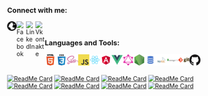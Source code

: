 ### Connect with me:

[<img align="left" alt="Portfolio" width="22px" src="https://raw.githubusercontent.com/iconic/open-iconic/master/svg/globe.svg" />][website]
[<img align="left" alt="Facebook" width="22px" src="https://cdn.jsdelivr.net/npm/simple-icons@v3/icons/facebook.svg" />][facebook]
[<img align="left" alt="LinkedIn" width="22px" src="https://cdn.jsdelivr.net/npm/simple-icons@v3/icons/linkedin.svg" />][linkedin]
[<img align="left" alt="Vkontakte" width="22px" src="https://cdn.jsdelivr.net/npm/simple-icons@v3/icons/vk.svg" />][vk]

<br />

### Languages and Tools:

<img align="left" alt="HTML5" width="26px" src="https://raw.githubusercontent.com/github/explore/80688e429a7d4ef2fca1e82350fe8e3517d3494d/topics/html/html.png" />
<img align="left" alt="CSS3" width="26px" src="https://raw.githubusercontent.com/github/explore/80688e429a7d4ef2fca1e82350fe8e3517d3494d/topics/css/css.png" />
<img align="left" alt="Sass" width="26px" src="https://raw.githubusercontent.com/github/explore/80688e429a7d4ef2fca1e82350fe8e3517d3494d/topics/sass/sass.png" />
<img align="left" alt="JavaScript" width="26px" src="https://raw.githubusercontent.com/github/explore/80688e429a7d4ef2fca1e82350fe8e3517d3494d/topics/javascript/javascript.png" />
<img align="left" alt="React" width="26px" src="https://raw.githubusercontent.com/github/explore/80688e429a7d4ef2fca1e82350fe8e3517d3494d/topics/react/react.png" />
<img align="left" alt="Angular" width="26px" src="https://raw.githubusercontent.com/github/explore/80688e429a7d4ef2fca1e82350fe8e3517d3494d/topics/angular/angular.png" />
<img align="left" alt="Vue" width="26px" src="https://raw.githubusercontent.com/github/explore/80688e429a7d4ef2fca1e82350fe8e3517d3494d/topics/vue/vue.png" />
<img align="left" alt="GraphQL" width="26px" src="https://raw.githubusercontent.com/github/explore/80688e429a7d4ef2fca1e82350fe8e3517d3494d/topics/graphql/graphql.png" />
<img align="left" alt="Node.js" width="26px" src="https://raw.githubusercontent.com/github/explore/80688e429a7d4ef2fca1e82350fe8e3517d3494d/topics/nodejs/nodejs.png" />
<img align="left" alt="SQL" width="26px" src="https://raw.githubusercontent.com/github/explore/80688e429a7d4ef2fca1e82350fe8e3517d3494d/topics/sql/sql.png" />
<img align="left" alt="MySQL" width="26px" src="https://raw.githubusercontent.com/github/explore/80688e429a7d4ef2fca1e82350fe8e3517d3494d/topics/mysql/mysql.png" />
<img align="left" alt="MongoDB" width="26px" src="https://raw.githubusercontent.com/github/explore/80688e429a7d4ef2fca1e82350fe8e3517d3494d/topics/mongodb/mongodb.png" />
<img align="left" alt="Git" width="26px" src="https://raw.githubusercontent.com/github/explore/80688e429a7d4ef2fca1e82350fe8e3517d3494d/topics/git/git.png" />
<img align="left" alt="GitHub" width="26px" src="https://raw.githubusercontent.com/github/explore/78df643247d429f6cc873026c0622819ad797942/topics/github/github.png" />

<br />
<br />

[![ReadMe Card](https://github-readme-stats.vercel.app/api/pin/?username=esaxco&repo=nextjs-market-application&theme=algolia&show_icons=true)](
https://github.com/EsaxCO/nextjs-market-application)
[![ReadMe Card](https://github-readme-stats.vercel.app/api/pin/?username=esaxco&repo=youtube-app&theme=algolia&show_icons=true)](
https://github.com/EsaxCO/youtube-app)
[![ReadMe Card](https://github-readme-stats.vercel.app/api/pin/?username=esaxco&repo=chat-app&theme=algolia&show_icons=true)](
https://github.com/EsaxCO/chat-app)
[![ReadMe Card](https://github-readme-stats.vercel.app/api/pin/?username=esaxco&repo=phonebook-angular-fullstack&theme=algolia&show_icons=true)](
https://github.com/EsaxCO/phonebook-angular-fullstack)
[![ReadMe Card](https://github-readme-stats.vercel.app/api/pin/?username=esaxco&repo=nuxt-library&theme=algolia&show_icons=true)](
https://github.com/EsaxCO/nuxt-library)
[![ReadMe Card](https://github-readme-stats.vercel.app/api/pin/?username=esaxco&repo=tweetme-django&theme=algolia&show_icons=true)](
https://github.com/EsaxCO/tweetme-django)
[![ReadMe Card](https://github-readme-stats.vercel.app/api/pin/?username=esaxco&repo=social-network&theme=algolia&show_icons=true)](
https://github.com/EsaxCO/social-network)
[![ReadMe Card](https://github-readme-stats.vercel.app/api/pin/?username=esaxco&repo=todolist&theme=algolia&show_icons=true)](
https://github.com/EsaxCO/todolist)


[website]: https://esaxco.github.io/portfolio/
[facebook]: https://www.facebook.com/vagan.mkrtchyan.5
[linkedin]: https://linkedin.com/in/vagan-mkrtchyan-3a55071a5
[vk]: https://vk.com/vaganmg

